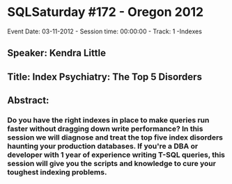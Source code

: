 # SQLSaturday #172 - Oregon 2012
Event Date: 03-11-2012 - Session time: 00:00:00 - Track: 1 -Indexes
## Speaker: Kendra Little
## Title: Index Psychiatry: The Top 5 Disorders
## Abstract:
### Do you have the right indexes in place to make queries run faster without dragging down write performance? In this session we will diagnose and treat the top five index disorders haunting your production databases. If you're a DBA or developer with 1 year of experience writing T-SQL queries, this session will give you the scripts and knowledge to cure your toughest indexing problems.
